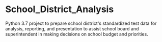 # School_District_Analysis
Python 3.7 project to prepare school district's standardized test data for analysis, reporting, and presentation to assist school board and superintendent in making decisions on school budget and priorities.
